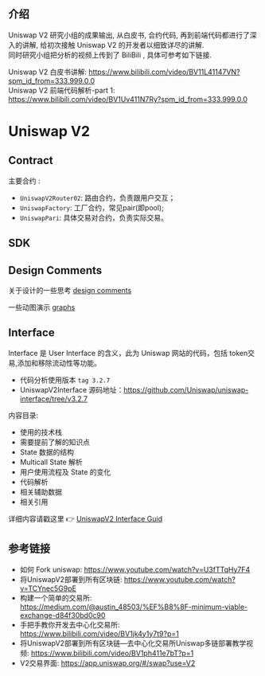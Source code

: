 ## 介绍  
Uniswap V2 研究小组的成果输出, 从白皮书, 合约代码, 再到前端代码都进行了深入的讲解, 给初次接触 Uniswap V2 的开发者以细致详尽的讲解.  
同时研究小组把分析的视频上传到了 BiliBili , 具体可参考如下链接.

Uniswap V2 白皮书讲解: https://www.bilibili.com/video/BV11L41147VN?spm_id_from=333.999.0.0   
Uniswap V2 前端代码解析-part 1:  https://www.bilibili.com/video/BV1Uv411N7Ry?spm_id_from=333.999.0.0  

# Uniswap V2

## Contract
主要合约 :
- `UniswapV2Router02`: 路由合约，负责跟用户交互；
- `UniswapFactory`: 工厂合约，常见pair(即pool);
- `UniswapPari`: 具体交易对合约，负责实际交易。

## SDK

## Design Comments

关于设计的一些思考 [design comments](./design/design-comments.md)

一些动图演示 [graphs](./design/graphs.md)

## Interface

Interface 是 User Interface 的含义，此为 Uniswap 网站的代码，包括 token交易,添加和移除流动性等功能。

- 代码分析使用版本 `tag 3.2.7`
- UniswapV2Interface 源码地址：https://github.com/Uniswap/uniswap-interface/tree/v3.2.7

内容目录:

- 使用的技术栈
- 需要提前了解的知识点
- State 数据的结构
- Multicall State 解析
- 用户使用流程及 State 的变化
- 代码解析
- 相关辅助数据
- 相关引用

详细内容请戳这里 :point_right: [UniswapV2 Interface Guid](./Interface/readme.md)

## 参考链接
- 如何 Fork uniswap: https://www.youtube.com/watch?v=U3fTTqHy7F4   
- 将UniswapV2部署到所有区块链:  https://www.youtube.com/watch?v=TCYnec5G9pE  
- 构建一个简单的交易所: https://medium.com/@austin_48503/%EF%B8%8F-minimum-viable-exchange-d84f30bd0c90  
- 手把手教你开发去中心化交易所:  <https://www.bilibili.com/video/BV1jk4y1y7t9?p=1>  
- 将UniswapV2部署到所有区块链—去中心化交易所Uniswap多链部署教学视频:  <https://www.bilibili.com/video/BV1ph411e7bT?p=1>  
- V2交易界面: https://app.uniswap.org/#/swap?use=V2  
